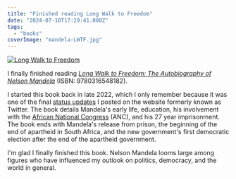 ```yaml
---
title: "Finished reading Long Walk to Freedom"
date: "2024-07-10T17:29:41.000Z"
tags: 
  - "books"
coverImage: "mandela-LWTF.jpg"
---
```


[![Long Walk to Freedom](images/mandela-LWTF-197x300.jpg)](https://bookshop.org/a/21729/9780316548182)

I finally finished reading _[Long Walk to Freedom: The Autobiography of Nelson Mandela](https://bookshop.org/a/21729/9780316548182)_ (ISBN: 9780316548182).

I started this book back in late 2022, which I only remember because it was one of the final [status updates](https://nicksimson.com/notes/148-2/) I posted on the website formerly known as Twitter. The book details Mandela's early life, education, his involvement with the [African National Congress](https://en.wikipedia.org/wiki/African_National_Congress) (ANC), and his 27 year imprisonment. The book ends with Mandela's release from prison, the beginning of the end of apartheid in South Africa, and the new government's first democratic election after the end of the apartheid government.

I'm glad I finally finished this book. Nelson Mandela looms large among figures who have influenced my outlook on politics, democracy, and the world in general.

